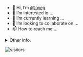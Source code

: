 - 👋 Hi, I’m [@loyep](https://github.com/loyep)
- 👀 I’m interested in ...
- 🌱 I’m currently learning ...
- 💞️ I’m looking to collaborate on ...
- 📫 How to reach me ...

<details>
  <summary>Other info.</summary>
  <br>

<!--START_SECTION:waka-->

```text
TypeScript   11 hrs 29 mins  ██████████▒░░░░░░░░░░░░░░   41.95 %
Vue.js       10 hrs 54 mins  ██████████░░░░░░░░░░░░░░░   39.83 %
JavaScript   2 hrs 19 mins   ██░░░░░░░░░░░░░░░░░░░░░░░   08.46 %
JSON         1 hr 53 mins    █▓░░░░░░░░░░░░░░░░░░░░░░░   06.89 %
CSS          34 mins         ▓░░░░░░░░░░░░░░░░░░░░░░░░   02.12 %
Other        11 mins         ▒░░░░░░░░░░░░░░░░░░░░░░░░   00.70 %
```

<!--END_SECTION:waka-->

</details>

![visitors](https://visitor-badge.glitch.me/badge?page_id=loyep.loyep)
